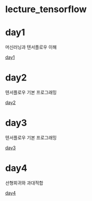 # lecture_tensorflow

# day1

머신러닝과 텐서플로우 이해

[day1](/day1/day1.md)

# day2

텐서플로우 기본 프로그래밍

[day2](/day2/day2.md)


# day3

텐서플로우 기본 프로그래밍

[day3](/day3/day3.md)

# day4

선형회귀와 과대적합

[day4](/day4/day4.md)
